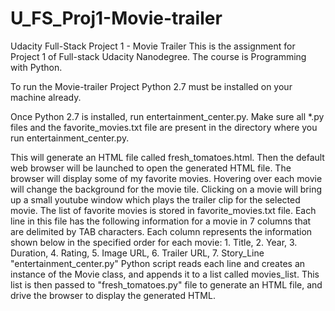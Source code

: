 # U_FS_Proj1-Movie-trailer
Udacity Full-Stack Project 1 - Movie Trailer
This is the assignment for Project 1 of Full-stack Udacity Nanodegree. The course is Programming with Python.

To run the Movie-trailer Project Python 2.7 must be installed on your machine already.

Once Python 2.7 is installed, run entertainment_center.py. Make sure all *.py files and the favorite_movies.txt file are present in the directory where you run entertainment_center.py.

This will generate an HTML file called fresh_tomatoes.html. Then the default web browser will be launched to open the generated HTML file. The browser will display some of my favorite movies. Hovering over each movie will change the background for the movie tile. Clicking on a movie will bring up a small youtube window which plays the trailer clip for the selected movie.
The list of favorite movies is stored in favorite_movies.txt file. 
Each line in this file has the following information for a movie in 7 columns that are delimited by TAB characters.
Each column represents the information shown below in the specified order for each movie:
    1. Title, 2. Year, 3. Duration, 4. Rating, 5. Image URL, 6. Trailer URL, 7. Story_Line
"entertainment_center.py" Python script reads each line and creates an instance of the Movie class, and appends it to a list called movies_list. This list is then passed to "fresh_tomatoes.py" file to generate an HTML file, and drive the browser to display the generated HTML. 

